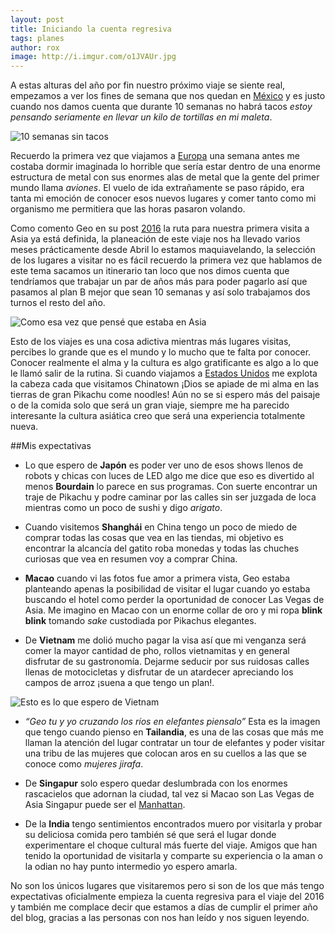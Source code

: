 ```yaml
---
layout: post
title: Iniciando la cuenta regresiva
tags: planes
author: rox
image: http://i.imgur.com/o1JVAUr.jpg
---
```

A estas alturas del año por fin nuestro próximo viaje se siente real, empezamos a ver los fines de semana que nos quedan en [México](/tag/mexico/) y es justo cuando nos damos cuenta que durante 10 semanas no habrá tacos *estoy pensando seriamente en llevar un kilo de tortillas en mi maleta*.

![10 semanas sin tacos](http://i.imgur.com/YQB1XbB.jpg)

Recuerdo la primera vez que viajamos a [Europa](/tag/europa/) una semana antes me costaba dormir imaginada lo horrible que sería estar dentro de una enorme estructura de metal con sus enormes alas de metal que la gente del primer mundo llama *aviones*. El vuelo de ida extrañamente se paso rápido, era tanta mi emoción de conocer esos nuevos lugares y comer tanto como mi organismo me permitiera que  las horas pasaron volando.

Como comento Geo en su post [2016](/2016/) la ruta para nuestra primera visita a Asia ya está definida, la planeación de este viaje nos ha llevado varios meses prácticamente desde Abril lo estamos maquiavelando, la selección de los lugares a visitar no es fácil recuerdo la primera vez que hablamos de este tema sacamos un itinerario tan loco que nos dimos cuenta que tendríamos que trabajar un par de años más para poder pagarlo así que pasamos al plan B mejor que sean 10 semanas y así solo trabajamos dos turnos el resto del año. 

![Como esa vez que pensé que estaba en Asia](http://i.imgur.com/UHks39y.jpg)

Esto de los viajes es una cosa adictiva mientras más lugares visitas, percibes lo grande que es el mundo y lo mucho que te falta por conocer. Conocer realmente el alma y la cultura es algo gratificante es algo a lo que le llamó salir de la rutina. Si cuando viajamos a [Estados Unidos](/tag/estados-unidos/) me explota la cabeza cada que visitamos Chinatown ¡Dios se apiade de mi alma en las tierras de gran Pikachu come noodles! Aún no se si espero más del paisaje o de la comida solo que será un gran viaje, siempre me ha parecido interesante la cultura asiática creo que será una experiencia totalmente nueva.

##Mis expectativas

* Lo que espero de **Japón** es poder ver uno de esos shows llenos de robots y chicas con luces de LED algo me dice que eso es divertido al menos **Bourdain** lo parece en sus programas. Con suerte encontrar un traje de Pikachu y podre caminar por las calles sin ser juzgada de loca mientras como un poco de sushi y digo *arigato*. 

* Cuando visitemos  **Shanghái** en China tengo un poco de miedo de comprar todas las cosas que vea en las tiendas, mi objetivo es encontrar la alcancía del gatito roba monedas y todas las chuches curiosas que vea en resumen voy a comprar China.

* **Macao** cuando vi las fotos fue amor a primera vista, Geo estaba planteando apenas la posibilidad de visitar el lugar cuando yo estaba buscando el hotel como perder la oportunidad de conocer Las Vegas de Asia. Me imagino en Macao con un enorme collar de oro y mi ropa **blink blink** tomando *sake* custodiada por Pikachus elegantes. 

* De **Vietnam** me dolió mucho pagar la visa así que mi venganza será comer la mayor cantidad de pho, rollos vietnamitas y en general disfrutar de su gastronomía. Dejarme seducir por sus ruidosas calles llenas de motocicletas y disfrutar de un atardecer apreciando los campos de arroz ¡suena a que tengo un plan!.
 
![Esto es lo que espero de Vietnam](http://i.imgur.com/0vCZxiP.jpg)

* *“Geo tu y yo cruzando los ríos en elefantes piensalo”* Esta es la imagen que tengo cuando pienso en **Tailandia**, es una de las cosas que más me llaman la atención del lugar contratar un tour de elefantes y poder visitar una tribu de las mujeres que colocan aros en su cuellos a las que se conoce como *mujeres jirafa*.

* De **Singapur** solo espero quedar deslumbrada con los enormes rascacielos que adornan la ciudad, tal vez si Macao son Las Vegas de Asia Singapur puede ser el [Manhattan](/tag/new-york).

* De la **India** tengo sentimientos encontrados muero por visitarla y probar su deliciosa comida pero también sé que será el lugar donde experimentare el choque cultural más fuerte del viaje. Amigos que han tenido la oportunidad de visitarla y comparte su experiencia o la aman o la odian no hay punto intermedio yo espero amarla.

No son los únicos lugares que visitaremos pero si son de los que más tengo expectativas oficialmente empieza la cuenta regresiva para el viaje del 2016 y también me complace decir que estamos a días de cumplir el primer año del blog, gracias a las personas con nos han leído y nos siguen leyendo.
